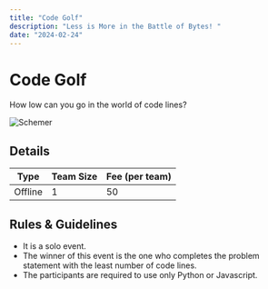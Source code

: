 ```yaml
---
title: "Code Golf"
description: "Less is More in the Battle of Bytes! "
date: "2024-02-24"
---
```


# Code Golf

How low can you go in the world of code lines?

<img src="/posters/2023/3.png" alt="Schemer" class="w-full lg:w-96 mx-auto object-cover" />

## Details

| Type    | Team Size | Fee (per team) |
| ------- | --------- | -------------- |
| Offline | 1         | 50             |

## Rules & Guidelines

-   It is a solo event.
-   The winner of this event is the one who completes the problem statement with the least number of code lines.
-   The participants are required to use only Python or Javascript.
